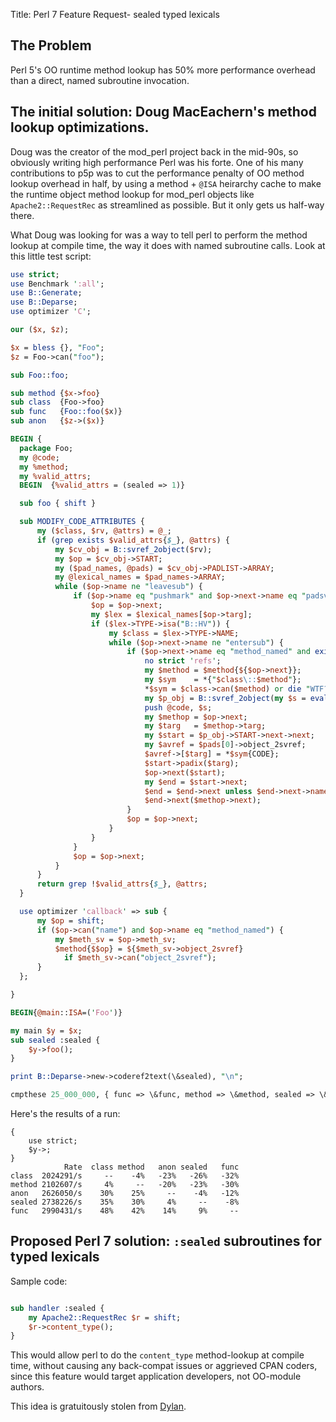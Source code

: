 Title: Perl 7 Feature Request- sealed typed lexicals

##  The Problem

Perl 5's OO runtime method lookup has 50% more performance overhead than a direct, named subroutine invocation.


## The initial solution: Doug MacEachern's method lookup optimizations.

Doug was the creator of the mod_perl project back in the mid-90s, so obviously writing high performance Perl was his forte.  One of his many contributions to p5p was to cut the performance penalty of OO method lookup overhead in half, by using a method + `@ISA` heirarchy cache to make the runtime object method lookup for mod_perl objects like `Apache2::RequestRec` as streamlined as possible.  But it only gets us half-way there.

What Doug was looking for was a way to tell perl to perform the method lookup at compile time, the way it does with named subroutine calls.  Look at this little test script:

```perl
use strict;
use Benchmark ':all';
use B::Generate;
use B::Deparse;
use optimizer 'C';

our ($x, $z);

$x = bless {}, "Foo";
$z = Foo->can("foo");

sub Foo::foo;

sub method {$x->foo}
sub class  {Foo->foo}
sub func   {Foo::foo($x)}
sub anon   {$z->($x)}

BEGIN {
  package Foo;
  my @code;
  my %method;
  my %valid_attrs;
  BEGIN  {%valid_attrs = (sealed => 1)}

  sub foo { shift }

  sub MODIFY_CODE_ATTRIBUTES {
      my ($class, $rv, @attrs) = @_;
      if (grep exists $valid_attrs{$_}, @attrs) {
          my $cv_obj = B::svref_2object($rv);
          my $op = $cv_obj->START;
          my ($pad_names, @pads) = $cv_obj->PADLIST->ARRAY;
          my @lexical_names = $pad_names->ARRAY;
          while ($op->name ne "leavesub") {
              if ($op->name eq "pushmark" and $op->next->name eq "padsv") {
                  $op = $op->next;
                  my $lex = $lexical_names[$op->targ];
                  if ($lex->TYPE->isa("B::HV")) {
                      my $class = $lex->TYPE->NAME;
                      while ($op->next->name ne "entersub") {
                          if ($op->next->name eq "method_named" and exists $method{${$op->next}}) {
                              no strict 'refs';
                              my $method = $method{${$op->next}};
                              my $sym    = *{"$class\::$method"};
                              *$sym = $class->can($method) or die "WTF?: $method";
                              my $p_obj = B::svref_2object(my $s = eval "sub {&$class\::$method}");
                              push @code, $s;
                              my $methop = $op->next;
                              my $targ   = $methop->targ;
                              my $start = $p_obj->START->next->next;
                              my $avref = $pads[0]->object_2svref;
                              $avref->[$targ] = *$sym{CODE};
                              $start->padix($targ);
                              $op->next($start);
                              my $end = $start->next;
                              $end = $end->next unless $end->next->name eq "entersub";
                              $end->next($methop->next);
                          }
                          $op = $op->next;
                      }
                  }
              }
              $op = $op->next;
          }
      }
      return grep !$valid_attrs{$_}, @attrs;
  }

  use optimizer 'callback' => sub {
      my $op = shift;
      if ($op->can("name") and $op->name eq "method_named") {
          my $meth_sv = $op->meth_sv;
          $method{$$op} = ${$meth_sv->object_2svref}
            if $meth_sv->can("object_2svref");
      }
  };

}

BEGIN{@main::ISA=('Foo')}

my main $y = $x;
sub sealed :sealed {
    $y->foo();
}

print B::Deparse->new->coderef2text(\&sealed), "\n";

cmpthese 25_000_000, { func => \&func, method => \&method, sealed => \&sealed, class => \&class, anon => \&anon};

```

Here's the results of a run:

```
{
    use strict;
    $y->;
}
            Rate  class method   anon sealed   func
class  2024291/s     --    -4%   -23%   -26%   -32%
method 2102607/s     4%     --   -20%   -23%   -30%
anon   2626050/s    30%    25%     --    -4%   -12%
sealed 2738226/s    35%    30%     4%     --    -8%
func   2990431/s    48%    42%    14%     9%     --

```


## Proposed Perl 7 solution: `:sealed`  subroutines for typed lexicals

Sample code:

```perl

sub handler :sealed {
	my Apache2::RequestRec $r = shift;
	$r->content_type();
}
```

This would allow perl to do the `content_type` method-lookup at compile time, without causing any back-compat issues or aggrieved CPAN coders, since this feature would target application developers, not OO-module authors.

This idea is gratuitously stolen from [Dylan](https://jim.studt.net/dirm/interim-5.html).